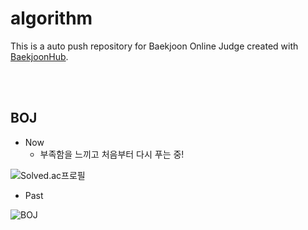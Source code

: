 # algorithm
This is a auto push repository for Baekjoon Online Judge created with [BaekjoonHub](https://github.com/BaekjoonHub/BaekjoonHub).

<br/><br/>
## BOJ

- Now
  - 부족함을 느끼고 처음부터 다시 푸는 중!

![Solved.ac프로필](https://mazassumnida.wtf/api/generate_badge?boj=lupin_dev)

- Past

![BOJ](https://mazassumnida.wtf/api/generate_badge?boj=luckyquit)
